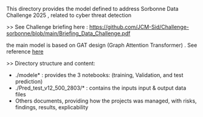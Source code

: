 This directory provides the model defined to address Sorbonne Data Challenge 2025 , related to cyber threat detection

&gt;&gt; See Challenge briefing here : https://github.com/JCM-Sid/Challenge-sorbonne/blob/main/Briefing_Data_Challenge.pdf

the main model is based on GAT design (Graph Attention Transformer) . See reference [here](https://petar-v.com/GAT/)

&gt;&gt; Directory structure and content:
- ./modele* : provides the 3 notebooks: (training, Validation, and test prediction)
- ./Pred_test_v12_500_2803/* : contains the inputs input & output data files
- Others documents, providing how the projects was managed, with risks, findings, results, explicability

